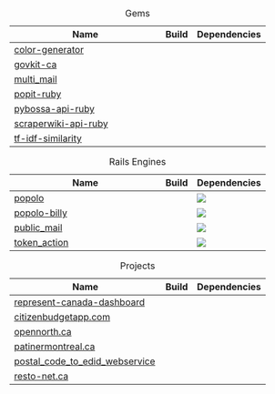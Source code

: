 <table>
  <caption>Gems</caption>
  <thead>
    <tr>
      <th width="250">Name</th>
      <th>Build</th>
      <th>Dependencies</th>
    </tr>
  </thead>
  <tbody>
    <tr>
      <td><a href="https://github.com/opennorth/color-generator">color-generator</a></td>
      <td><a href="http://travis-ci.org/opennorth/color-generator"><img src="https://secure.travis-ci.org/opennorth/color-generator.png" alt=""></a></td>
      <td><a href="https://gemnasium.com/opennorth/color-generator"><img src="https://gemnasium.com/opennorth/color-generator.png" alt=""></a></td>
    </tr>
    <tr>
      <td><a href="https://github.com/opennorth/govkit-ca">govkit-ca</a></td>
      <td><a href="http://travis-ci.org/opennorth/govkit-ca"><img src="https://secure.travis-ci.org/opennorth/govkit-ca.png" alt=""></a></td>
      <td><a href="https://gemnasium.com/opennorth/govkit-ca"><img src="https://gemnasium.com/opennorth/govkit-ca.png" alt=""></a></td>
    </tr>
    <tr>
      <td><a href="https://github.com/opennorth/multi_mail">multi_mail</a></td>
      <td><a href="http://travis-ci.org/opennorth/multi_mail"><img src="https://secure.travis-ci.org/opennorth/multi_mail.png" alt=""></a></td>
      <td><a href="https://gemnasium.com/opennorth/multi_mail"><img src="https://gemnasium.com/opennorth/multi_mail.png" alt=""></a></td>
    </tr>
    <tr>
      <td><a href="https://github.com/opennorth/popit-ruby">popit-ruby</a></td>
      <td><a href="http://travis-ci.org/opennorth/popit-ruby"><img src="https://secure.travis-ci.org/opennorth/popit-ruby.png" alt=""></a></td>
      <td><a href="https://gemnasium.com/opennorth/popit-ruby"><img src="https://gemnasium.com/opennorth/popit-ruby.png" alt=""></a></td>
    </tr>
    <tr>
      <td><a href="https://github.com/opennorth/pybossa-api-ruby">pybossa-api-ruby</a></td>
      <td><a href="http://travis-ci.org/opennorth/pybossa-api-ruby"><img src="https://secure.travis-ci.org/opennorth/pybossa-api-ruby.png" alt=""></a></td>
      <td><a href="https://gemnasium.com/opennorth/pybossa-api-ruby"><img src="https://gemnasium.com/opennorth/pybossa-api-ruby.png" alt=""></a></td>
    </tr>
    <tr>
      <td><a href="https://github.com/opennorth/scraperwiki-api-ruby">scraperwiki-api-ruby</a></td>
      <td><a href="http://travis-ci.org/opennorth/scraperwiki-api-ruby"><img src="https://secure.travis-ci.org/opennorth/scraperwiki-api-ruby.png" alt=""></a></td>
      <td><a href="https://gemnasium.com/opennorth/scraperwiki-api-ruby"><img src="https://gemnasium.com/opennorth/scraperwiki-api-ruby.png" alt=""></a></td>
    </tr>
    <tr>
      <td><a href="https://github.com/opennorth/tf-idf-similarity">tf-idf-similarity</a></td>
      <td><a href="http://travis-ci.org/opennorth/tf-idf-similarity"><img src="https://secure.travis-ci.org/opennorth/tf-idf-similarity.png" alt=""></a></td>
      <td><a href="https://gemnasium.com/opennorth/tf-idf-similarity"><img src="https://gemnasium.com/opennorth/tf-idf-similarity.png" alt=""></a></td>
    </tr>
  </tbody>
</table>

<table>
  <caption>Rails Engines</caption>
  <thead>
    <tr>
      <th width="250">Name</th>
      <th>Build</th>
      <th>Dependencies</th>
    </tr>
  </thead>
  <tbody>
    <tr>
      <td><a href="https://github.com/opennorth/popolo">popolo</a></td>
      <td><a href="http://travis-ci.org/opennorth/popolo"><img src="https://secure.travis-ci.org/opennorth/popolo.png" alt=""></a></td>
      <td><a href="https://gemnasium.com/opennorth/popolo"><img src="https://gemnasium.com/opennorth/popolo.png"></a></td>
    </tr>
    <tr>
      <td><a href="https://github.com/opennorth/popolo-billy">popolo-billy</a></td>
      <td></td>
      <td><a href="https://gemnasium.com/opennorth/popolo-billy"><img src="https://gemnasium.com/opennorth/popolo-billy.png"></a></td>
    </tr>
    <tr>
      <td><a href="https://github.com/opennorth/public_mail">public_mail</a></td>
      <td><a href="http://travis-ci.org/opennorth/public_mail"><img src="https://secure.travis-ci.org/opennorth/public_mail.png" alt=""></a></td>
      <td><a href="https://gemnasium.com/opennorth/public_mail"><img src="https://gemnasium.com/opennorth/public_mail.png"></a></td>
    </tr>
    <tr>
      <td><a href="https://github.com/opennorth/token_action">token_action</a></td>
      <td><a href="http://travis-ci.org/opennorth/token_action"><img src="https://secure.travis-ci.org/opennorth/token_action.png" alt=""></a></td>
      <td><a href="https://gemnasium.com/opennorth/token_action"><img src="https://gemnasium.com/opennorth/token_action.png"></a></td>
    </tr>
  </tbody>
</table>

<table>
  <caption>Projects</caption>
  <thead>
    <tr>
      <th width="250">Name</th>
      <th>Build</th>
      <th>Dependencies</th>
    </tr>
  </thead>
  <tbody>
    <tr>
      <td><a href="https://github.com/opennorth/represent-canada-dashboard">represent-canada-dashboard</a></td>
      <td><a href="http://travis-ci.org/opennorth/represent-canada-dashboard"><img src="https://secure.travis-ci.org/opennorth/represent-canada-dashboard.png" alt=""></a></td>
      <td><a href="https://gemnasium.com/opennorth/represent-canada-dashboard"><img src="https://gemnasium.com/opennorth/represent-canada-dashboard.png" alt=""></a></td>
    </tr>
    <tr>
      <td><a href="https://github.com/opennorth/citizenbudgetapp.com">citizenbudgetapp.com</a></td>
      <td></td>
      <td><a href="https://gemnasium.com/opennorth/citizenbudgetapp.com"><img src="https://gemnasium.com/opennorth/citizenbudgetapp.com.png" alt=""></a></td>
    </tr>
    <tr>
      <td><a href="https://github.com/opennorth/opennorth.ca">opennorth.ca</a></td>
      <td></td>
      <td><a href="https://gemnasium.com/opennorth/opennorth.ca"><img src="https://gemnasium.com/opennorth/opennorth.ca.png" alt=""></a></td>
    </tr>
    <tr>
      <td><a href="https://github.com/opennorth/patinermontreal.ca">patinermontreal.ca</a></td>
      <td></td>
      <td><a href="https://gemnasium.com/opennorth/patinermontreal.ca"><img src="https://gemnasium.com/opennorth/patinermontreal.ca.png" alt=""></a></td>
    </tr>
    <tr>
      <td><a href="https://github.com/opennorth/postal_code_to_edid_webservice">postal_code_to_edid_webservice</a></td>
      <td></td>
      <td><a href="https://gemnasium.com/opennorth/postal_code_to_edid_webservice"><img src="https://gemnasium.com/opennorth/postal_code_to_edid_webservice.png" alt=""></a></td>
    </tr>
    <tr>
      <td><a href="https://github.com/opennorth/resto-net.ca">resto-net.ca</a></td>
      <td></td>
      <td><a href="https://gemnasium.com/opennorth/resto-net.ca"><img src="https://gemnasium.com/opennorth/resto-net.ca.png" alt=""></a></td>
    </tr>
  </tbody>
</table>
